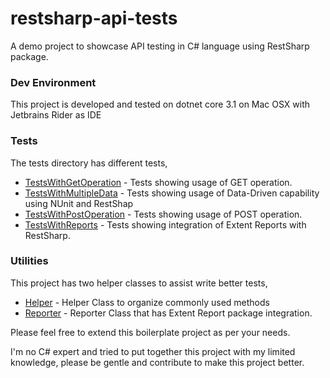 # restsharp-api-tests

A demo project to showcase API testing in C# language using RestSharp package. 

### Dev Environment
This project is developed and tested on dotnet core 3.1 on Mac OSX with Jetbrains Rider as IDE

### Tests
The tests directory has different tests,
* [TestsWithGetOperation](/RestSharpDemo/Tests/TestsWithGetOperation.cs) - Tests showing usage of GET operation.
* [TestsWithMultipleData](/Tests/TestsWIthMultipleData.cs) - Tests showing usage of Data-Driven capability using NUnit and RestShap
* [TestsWithPostOperation](/RestSharpDemo/Tests/TestsWithPostOperation.cs) - Tests showing usage of POST operation.
* [TestsWithReports](/RestSharpDemo/Tests/TestWithReport.cs) - Tests showing integration of Extent Reports with RestSharp.

### Utilities
This project has two helper classes to assist write better tests,
* [Helper](/RestSharpDemo/Utilities/Helper.cs) - Helper Class to organize commonly used methods
* [Reporter](/RestSharpDemo/Utilities/Reporter.cs) - Reporter Class that has Extent Report package integration.

Please feel free to extend this boilerplate project as per your needs.

I'm no C# expert and tried to put together this project with my limited knowledge, please be gentle and contribute to make this project better.
